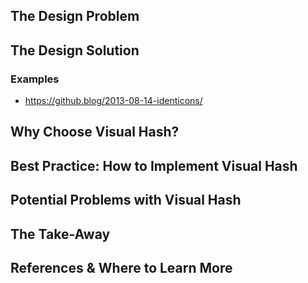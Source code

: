 ## The Design Problem 

## The Design Solution 

### Examples 

- https://github.blog/2013-08-14-identicons/

## Why Choose Visual Hash? 

## Best Practice: How to Implement Visual Hash

## Potential Problems with Visual Hash

## The Take-Away

## References & Where to Learn More 

